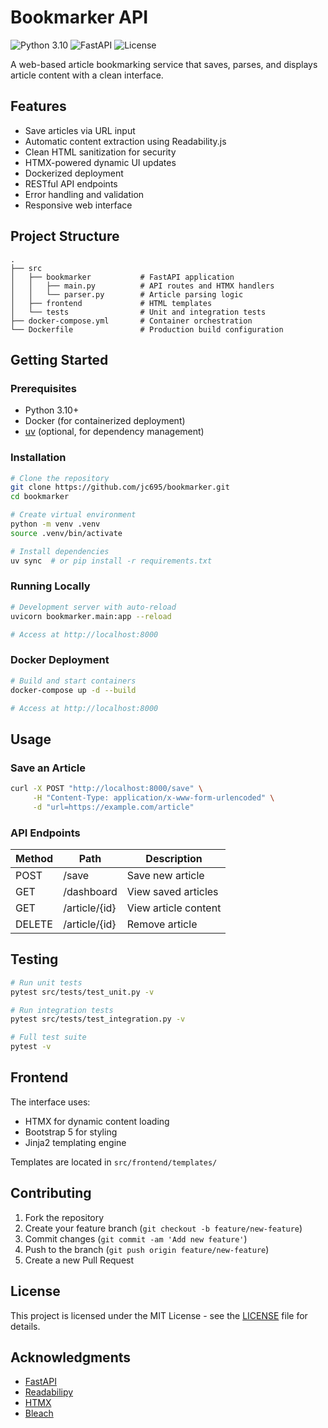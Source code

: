# Bookmarker API

![Python 3.10](https://img.shields.io/badge/Python-3.10-blue)
![FastAPI](https://img.shields.io/badge/FastAPI-0.110.0-green)
![License](https://img.shields.io/badge/License-MIT-yellow)

A web-based article bookmarking service that saves, parses, and displays article content with a clean interface.

## Features

- Save articles via URL input
- Automatic content extraction using Readability.js
- Clean HTML sanitization for security
- HTMX-powered dynamic UI updates
- Dockerized deployment
- RESTful API endpoints
- Error handling and validation
- Responsive web interface

## Project Structure

```text
.
├── src
│   ├── bookmarker           # FastAPI application
│   │   ├── main.py          # API routes and HTMX handlers
│   │   └── parser.py        # Article parsing logic
│   ├── frontend             # HTML templates
│   └── tests                # Unit and integration tests
├── docker-compose.yml       # Container orchestration
└── Dockerfile               # Production build configuration
```

## Getting Started

### Prerequisites

- Python 3.10+
- Docker (for containerized deployment)
- [uv](https://github.com/astral-sh/uv) (optional, for dependency management)

### Installation

```bash
# Clone the repository
git clone https://github.com/jc695/bookmarker.git
cd bookmarker

# Create virtual environment
python -m venv .venv
source .venv/bin/activate

# Install dependencies
uv sync  # or pip install -r requirements.txt
```

### Running Locally

```bash
# Development server with auto-reload
uvicorn bookmarker.main:app --reload

# Access at http://localhost:8000
```

### Docker Deployment

```bash
# Build and start containers
docker-compose up -d --build

# Access at http://localhost:8000
```

## Usage

### Save an Article
```bash
curl -X POST "http://localhost:8000/save" \
     -H "Content-Type: application/x-www-form-urlencoded" \
     -d "url=https://example.com/article"
```

### API Endpoints
| Method | Path             | Description                  |
|--------|------------------|------------------------------|
| POST   | /save            | Save new article             |
| GET    | /dashboard       | View saved articles          |
| GET    | /article/{id}    | View article content         |
| DELETE | /article/{id}    | Remove article               |

## Testing

```bash
# Run unit tests
pytest src/tests/test_unit.py -v

# Run integration tests
pytest src/tests/test_integration.py -v

# Full test suite
pytest -v
```

## Frontend
The interface uses:
- HTMX for dynamic content loading
- Bootstrap 5 for styling
- Jinja2 templating engine

Templates are located in `src/frontend/templates/`

## Contributing

1. Fork the repository
2. Create your feature branch (`git checkout -b feature/new-feature`)
3. Commit changes (`git commit -am 'Add new feature'`)
4. Push to the branch (`git push origin feature/new-feature`)
5. Create a new Pull Request

## License

This project is licensed under the MIT License - see the [LICENSE](LICENSE) file for details.

## Acknowledgments

- [FastAPI](https://fastapi.tiangolo.com/)
- [Readabilipy](https://github.com/alan-turing-institute/readabilipy)
- [HTMX](https://htmx.org/)
- [Bleach](https://github.com/mozilla/bleach)
```